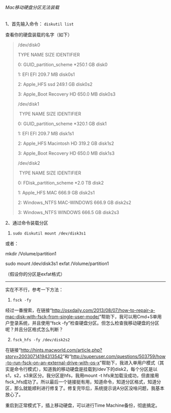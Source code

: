 ###### Mac移动硬盘分区无法装载



1、首先输入命令： `diskutil list`

查看你的硬盘装载的名字（如下）

> /dev/disk0
>
>    TYPE NAME                    SIZE       IDENTIFIER
>
>    0:      GUID_partition_scheme                        *250.1 GB   disk0
>
>    1:                        EFI EFI                     209.7 MB   disk0s1
>
>    2:                  Apple_HFS ssd                     249.1 GB   disk0s2
>
>    3:                 Apple_Boot Recovery HD             650.0 MB   disk0s3
>
> /dev/disk1
>
> ​                     TYPE NAME                    SIZE       IDENTIFIER
>
>    0:      GUID_partition_scheme                        *320.1 GB   disk1
>
>    1:                        EFI EFI                     209.7 MB   disk1s1
>
>    2:                  Apple_HFS Macintosh HD            319.2 GB   disk1s2
>
>    3:                 Apple_Boot Recovery HD             650.0 MB   disk1s3
>
> /dev/disk2
>
> ​                       TYPE NAME                    SIZE       IDENTIFIER
>
>    0:     FDisk_partition_scheme                        *2.0 TB     disk2
>
>    1:                  Apple_HFS MAC                     666.9 GB   disk2s1
>
>    2:               Windows_NTFS MAC-WINDOWS             666.9 GB   disk2s2
>
>    3:               Windows_NTFS WINDOWS                 666.5 GB   disk2s3
>
>  

2、通过命令装载分区

1. `sudo diskutil mount /dev/disk3s1`

或者：

mkdir /Volume/partition1

sudo mount /dev/disk3s1 exfat /Volume/partition1

（假设你的分区是exfat格式）

----------

 

实在不不行，参考一下方法：

1. `fsck -fy`

经过一番搜索，在链接“<http://osxdaily.com/2013/08/07/how-to-repair-a-mac-disk-with-fsck-from-single-user-mode/>”帮助下，我可以用Cmd+S单用户登录系统，并且使用“fsck -fy”检查硬盘分区。但怎么检查我移动硬盘的分区呢？并且分区格式怎么判断？

2. `fsck_hfs -fy /dev/disk2s2`

在链接“<http://hints.macworld.com/article.php?story=20030714194313542>”和“<http://superuser.com/questions/503759/how-to-run-fsck-on-an-external-drive-with-os-x>”帮助下，我进入单用户模式（其实是命令行模式），知道我的移动硬盘是挂载到/dev下的disk2，每个分区是以s1，s2，s3来区分。我分区是hfs，我用mount -t hfs来加载没成功，但直接用fsck_hfs成功了。所以最后一个链接挺有用，知道命令，知道分区格式，知道分区，那么就能顺利进行修复了。修复完毕后，系统提示说A分区没啥问题，我基本放心了。

重启到正常模式下，插上移动硬盘，可以进行Time Machine备份，彻底搞定。

 